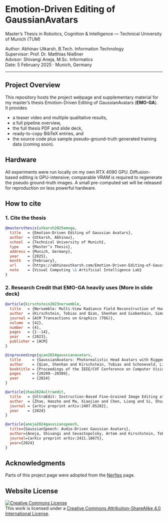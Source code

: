 # Emotion-Driven Editing of GaussianAvatars  
Master’s Thesis in Robotics, Cognition & Intelligence — Technical University of Munich (TUM)

Author: Abhinav Utkarsh, B.Tech. Information Technology  
Supervisor: Prof. Dr. Matthias Nießner  
Advisor: Shivangi Aneja, M.Sc. Informatics  
Date: 5 February 2025 · Munich, Germany
___

## Project Overview
This repository hosts the project webpage and supplementary material for my master’s thesis Emotion-Driven Editing of GaussianAvatars (**EMO-GA**).  
It provides

- a teaser video and multiple qualitative results,  
- a full pipeline overview,
- the full thesis PDF and slide deck,  
- ready-to-copy BibTeX entries, and  
- the source code plus sample pseudo-ground-truth generated training data (coming soon).

## Hardware
All experiments were run locally on my own RTX 4090 GPU.
Diffusion-based editing is GPU-intensive; comparable VRAM is required to regenerate the pseudo ground-truth images. A small pre-computed set will be released for reproduction on less powerful hardware.

## How to cite

### 1. Cite the thesis
```bibtex
@mastersthesis{utkarsh2025emoga,
  title   = {Emotion-Driven Editing of Gaussian Avatars},
  author  = {Utkarsh, Abhinav},
  school  = {Technical University of Munich},
  type    = {Master’s Thesis},
  address = {Munich, Germany},
  year    = {2025},
  month   = {February},
  url     = {https://abhinavutkarsh.com/Emotion-Driven-Editing-of-Gaussian-Avatars/static/pdfs/Emotion-Driven%20Editing%20of%20Gaussian%20Avatars.pdf},
  note    = {Visual Computing \& Artificial Intelligence Lab}
}
```
### 2. Research Credit that EMO-GA heavily uses (More in slide deck)
```bibtex
@article{kirschstein2023nersemble,
  title   = {Nersemble: Multi-View Radiance Field Reconstruction of Human Heads},
  author  = {Kirschstein, Tobias and Qian, Shenhan and Giebenhain, Simon and Walter, Tim and Nie{\ss}ner, Matthias},
  journal = {ACM Transactions on Graphics (TOG)},
  volume  = {42},
  number  = {4},
  pages   = {1--14},
  year    = {2023},
  publisher = {ACM}
}

@inproceedings{qian2024gaussianavatars,
  title     = {GaussianAvatars: Photorealistic Head Avatars with Rigged 3D Gaussians},
  author    = {Qian, Shenhan and Kirschstein, Tobias and Schoneveld, Liam and Davoli, Davide and Giebenhain, Simon and Nie{\ss}ner, Matthias},
  booktitle = {Proceedings of the IEEE/CVF Conference on Computer Vision and Pattern Recognition},
  pages     = {20299--20309},
  year      = {2024}
}

@article{zhao2024ultraedit,
  title   = {UltraEdit: Instruction-Based Fine-Grained Image Editing at Scale},
  author  = {Zhao, Haozhe and Ma, Xiaojian and Chen, Liang and Si, Shuzheng and Wu, Rujie and An, Kaikai and Yu, Peiyu and Zhang, Minjia and Li, Qing and Chang, Baobao},
  journal = {arXiv preprint arXiv:2407.05282},
  year    = {2024}
}

@article{aneja2024gaussianspeech,
  title={GaussianSpeech: Audio-Driven Gaussian Avatars},
  author={Aneja, Shivangi and Sevastopolsky, Artem and Kirschstein, Tobias and Thies, Justus and Dai, Angela and Nie{\ss}ner, Matthias},
  journal={arXiv preprint arXiv:2411.18675},
  year={2024}
}
```

## Acknowledgments
Parts of this project page were adopted from the [Nerfies](https://nerfies.github.io/) page.

## Website License
<a rel="license" href="http://creativecommons.org/licenses/by-sa/4.0/"><img alt="Creative Commons License" style="border-width:0" src="https://i.creativecommons.org/l/by-sa/4.0/88x31.png" /></a><br />This work is licensed under a <a rel="license" href="http://creativecommons.org/licenses/by-sa/4.0/">Creative Commons Attribution-ShareAlike 4.0 International License</a>.

